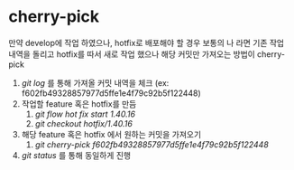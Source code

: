# cherry-pick

만약 develop에 작업 하였으나, hotfix로 배포해야 할 경우
보통의 나 라면 기존 작업 내역을 돌리고 hotfix를 따서 새로 작업 했으나
해당 커밋만 가져오는 방법이 cherry-pick

1. *git log* 를 통해 가져올 커밋 내역을 체크 (ex: f602fb49328857977d5ffe1e4f79c92b5f122448)
2. 작업할 feature 혹은 hotfix를 만듬
	1. *git flow hot fix start 1.40.16*
	2. *git checkout hotfix/1.40.16*
3. 해당 feature 혹은 hotfix 에서  원하는 커밋을 가져오기
	1. *git cherry-pick f602fb49328857977d5ffe1e4f79c92b5f122448*
4. *git status* 를 통해 동일하게 진행
